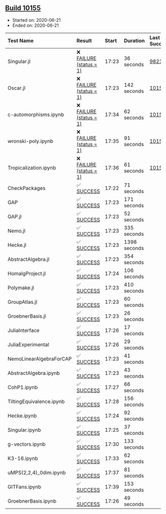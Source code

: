 ## [Build 10155](https://oscarci.mathematik.uni-kl.de/job/oscar/10155/)

* Started on: 2020-06-21
* Ended on: 2020-06-21

| Test Name    | Result | Start | Duration | Last Success | First Failure |
|:-------------|:-------|:------|:---------|:-------------|:--------------|
| Singular.jl | ❌ [FAILURE (status = 1)](https://oscarci.mathematik.uni-kl.de/job/oscar/10155/artifact/logs/build-10155/Singular.jl.log) | 17:23 | 36 seconds | [9821](https://oscarci.mathematik.uni-kl.de/job/oscar/9821/) | [9822](https://oscarci.mathematik.uni-kl.de/job/oscar/9822/) |
| Oscar.jl | ❌ [FAILURE (status = 1)](https://oscarci.mathematik.uni-kl.de/job/oscar/10155/artifact/logs/build-10155/Oscar.jl.log) | 17:23 | 142 seconds | [10154](https://oscarci.mathematik.uni-kl.de/job/oscar/10154/) | [10155](https://oscarci.mathematik.uni-kl.de/job/oscar/10155/) |
| c-automorphisms.ipynb | ❌ [FAILURE (status = 1)](https://oscarci.mathematik.uni-kl.de/job/oscar/10155/artifact/logs/build-10155/c-automorphisms.ipynb.log) | 17:34 | 62 seconds | [10154](https://oscarci.mathematik.uni-kl.de/job/oscar/10154/) | [10155](https://oscarci.mathematik.uni-kl.de/job/oscar/10155/) |
| wronski-poly.ipynb | ❌ [FAILURE (status = 1)](https://oscarci.mathematik.uni-kl.de/job/oscar/10155/artifact/logs/build-10155/wronski-poly.ipynb.log) | 17:35 | 91 seconds | [10150](https://oscarci.mathematik.uni-kl.de/job/oscar/10150/) | [10151](https://oscarci.mathematik.uni-kl.de/job/oscar/10151/) |
| Tropicalization.ipynb | ❌ [FAILURE (status = 1)](https://oscarci.mathematik.uni-kl.de/job/oscar/10155/artifact/logs/build-10155/Tropicalization.ipynb.log) | 17:36 | 61 seconds | [10154](https://oscarci.mathematik.uni-kl.de/job/oscar/10154/) | [10155](https://oscarci.mathematik.uni-kl.de/job/oscar/10155/) |
| CheckPackages | ✅ [SUCCESS](https://oscarci.mathematik.uni-kl.de/job/oscar/10155/artifact/logs/build-10155/CheckPackages.log) | 17:22 | 71 seconds |  |  |
| GAP | ✅ [SUCCESS](https://oscarci.mathematik.uni-kl.de/job/oscar/10155/artifact/logs/build-10155/GAP.log) | 17:23 | 171 seconds |  |  |
| GAP.jl | ✅ [SUCCESS](https://oscarci.mathematik.uni-kl.de/job/oscar/10155/artifact/logs/build-10155/GAP.jl.log) | 17:23 | 52 seconds |  |  |
| Nemo.jl | ✅ [SUCCESS](https://oscarci.mathematik.uni-kl.de/job/oscar/10155/artifact/logs/build-10155/Nemo.jl.log) | 17:23 | 335 seconds |  |  |
| Hecke.jl | ✅ [SUCCESS](https://oscarci.mathematik.uni-kl.de/job/oscar/10155/artifact/logs/build-10155/Hecke.jl.log) | 17:23 | 1398 seconds |  |  |
| AbstractAlgebra.jl | ✅ [SUCCESS](https://oscarci.mathematik.uni-kl.de/job/oscar/10155/artifact/logs/build-10155/AbstractAlgebra.jl.log) | 17:23 | 354 seconds |  |  |
| HomalgProject.jl | ✅ [SUCCESS](https://oscarci.mathematik.uni-kl.de/job/oscar/10155/artifact/logs/build-10155/HomalgProject.jl.log) | 17:24 | 106 seconds |  |  |
| Polymake.jl | ✅ [SUCCESS](https://oscarci.mathematik.uni-kl.de/job/oscar/10155/artifact/logs/build-10155/Polymake.jl.log) | 17:23 | 410 seconds |  |  |
| GroupAtlas.jl | ✅ [SUCCESS](https://oscarci.mathematik.uni-kl.de/job/oscar/10155/artifact/logs/build-10155/GroupAtlas.jl.log) | 17:23 | 60 seconds |  |  |
| GroebnerBasis.jl | ✅ [SUCCESS](https://oscarci.mathematik.uni-kl.de/job/oscar/10155/artifact/logs/build-10155/GroebnerBasis.jl.log) | 17:23 | 26 seconds |  |  |
| JuliaInterface | ✅ [SUCCESS](https://oscarci.mathematik.uni-kl.de/job/oscar/10155/artifact/logs/build-10155/JuliaInterface.log) | 17:26 | 17 seconds |  |  |
| JuliaExperimental | ✅ [SUCCESS](https://oscarci.mathematik.uni-kl.de/job/oscar/10155/artifact/logs/build-10155/JuliaExperimental.log) | 17:26 | 29 seconds |  |  |
| NemoLinearAlgebraForCAP | ✅ [SUCCESS](https://oscarci.mathematik.uni-kl.de/job/oscar/10155/artifact/logs/build-10155/NemoLinearAlgebraForCAP.log) | 17:23 | 41 seconds |  |  |
| AbstractAlgebra.ipynb | ✅ [SUCCESS](https://oscarci.mathematik.uni-kl.de/job/oscar/10155/artifact/logs/build-10155/AbstractAlgebra.ipynb.log) | 17:23 | 43 seconds |  |  |
| CohP1.ipynb | ✅ [SUCCESS](https://oscarci.mathematik.uni-kl.de/job/oscar/10155/artifact/logs/build-10155/CohP1.ipynb.log) | 17:27 | 66 seconds |  |  |
| TiltingEquivalence.ipynb | ✅ [SUCCESS](https://oscarci.mathematik.uni-kl.de/job/oscar/10155/artifact/logs/build-10155/TiltingEquivalence.ipynb.log) | 17:28 | 156 seconds |  |  |
| Hecke.ipynb | ✅ [SUCCESS](https://oscarci.mathematik.uni-kl.de/job/oscar/10155/artifact/logs/build-10155/Hecke.ipynb.log) | 17:24 | 92 seconds |  |  |
| Singular.ipynb | ✅ [SUCCESS](https://oscarci.mathematik.uni-kl.de/job/oscar/10155/artifact/logs/build-10155/Singular.ipynb.log) | 17:25 | 37 seconds |  |  |
| g-vectors.ipynb | ✅ [SUCCESS](https://oscarci.mathematik.uni-kl.de/job/oscar/10155/artifact/logs/build-10155/g-vectors.ipynb.log) | 17:30 | 133 seconds |  |  |
| K3-16.ipynb | ✅ [SUCCESS](https://oscarci.mathematik.uni-kl.de/job/oscar/10155/artifact/logs/build-10155/K3-16.ipynb.log) | 17:33 | 62 seconds |  |  |
| uMPS(2,2,4)_0dim.ipynb | ✅ [SUCCESS](https://oscarci.mathematik.uni-kl.de/job/oscar/10155/artifact/logs/build-10155/uMPS-2-2-4-_0dim.ipynb.log) | 17:37 | 81 seconds |  |  |
| GITFans.ipynb | ✅ [SUCCESS](https://oscarci.mathematik.uni-kl.de/job/oscar/10155/artifact/logs/build-10155/GITFans.ipynb.log) | 17:39 | 153 seconds |  |  |
| GroebnerBasis.ipynb | ✅ [SUCCESS](https://oscarci.mathematik.uni-kl.de/job/oscar/10155/artifact/logs/build-10155/GroebnerBasis.ipynb.log) | 17:26 | 49 seconds |  |  |
